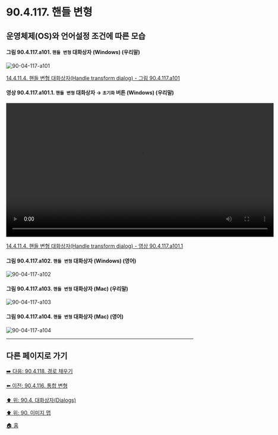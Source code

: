 # 90.4.117. 핸들 변형
## 운영체제(OS)와 언어설정 조건에 따른 모습

<a id="90-04-117-a101"></a>

#### 그림 90.4.117.a101. `핸들 변형` 대화상자 (Windows) (우리말)
![90-04-117-a101](https://github.com/wonder13662/gimp/assets/15767104/4d3b1b3a-082f-4ff4-8b80-5b3127f1d54e)

[14.4.11.4. 핸들 변형 대화상자(Handle transform dialog) - 그림 90.4.117.a101](./14-04-11-04-handle_transform_dialog.md#90-04-117-a101)

<a id="90-04-117-a101-01"></a>

#### 영상 90.4.117.a101.1. `핸들 변형` 대화상자 → `초기화` 버튼 (Windows) (우리말)
<video controls="controls" width="720" src="https://github.com/wonder13662/gimp/assets/15767104/7a931f66-c5cd-4e3e-990f-accb0c709cbf"></video>

[14.4.11.4. 핸들 변형 대화상자(Handle transform dialog) - 영상 90.4.117.a101.1](./14-04-11-04-handle_transform_dialog.md#90-04-117-a101-01)

<a id="90-04-117-a102"></a>

#### 그림 90.4.117.a102. `핸들 변형` 대화상자 (Windows) (영어)
![90-04-117-a102](https://github.com/wonder13662/gimp/assets/15767104/c1678764-c822-4618-8c7e-35b9b0ccaff6)

<a id="90-04-117-a103"></a>

#### 그림 90.4.117.a103. `핸들 변형` 대화상자 (Mac) (우리말)
![90-04-117-a103](https://github.com/wonder13662/gimp/assets/15767104/4156542f-2523-45b6-b1cf-ec0075959c54)

<a id="90-04-117-a104"></a>

#### 그림 90.4.117.a104. `핸들 변형` 대화상자 (Mac) (영어)
![90-04-117-a104](https://github.com/wonder13662/gimp/assets/15767104/e139b8d6-bbde-417d-b576-f94babfb4936)

***

## 다른 페이지로 가기

[➡️ 다음: 90.4.118. 경로 채우기](./90-04-118-fill_path.md)

[⬅️ 이전: 90.4.116. 통합 변형](./90-04-116-unified_transform.md)

[⬆️ 위: 90.4. 대화상자(Dialogs)](./90-04-00-dialogs.md)

[⬆️ 위: 90. 이미지 맵](./90-00-image-map.md)

[🏠 홈](./00-home.md)
